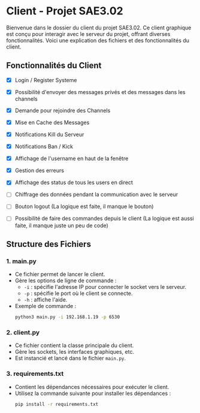 # Client - Projet SAE3.02

Bienvenue dans le dossier du client du projet SAE3.02. Ce client graphique est conçu pour interagir avec le serveur du projet, offrant diverses fonctionnalités. Voici une explication des fichiers et des fonctionnalités du client.

## Fonctionnalités du Client

- [x] Login / Register Systeme

- [x] Possibilité d'envoyer des messages privés et des messages dans les channels

- [x] Demande pour rejoindre des Channels

- [x] Mise en Cache des Messages

- [x] Notifications Kill du Serveur

- [x] Notifications Ban / Kick

- [x] Affichage de l'username en haut de la fenêtre

- [x] Gestion des erreurs

- [x] Affichage des status de tous les users en direct

- [ ] Chiffrage des données pendant la communication avec le serveur

- [ ] Bouton logout (La logique est faite, il manque le bouton)

- [ ] Possibilité de faire des commandes depuis le client (La logique est aussi faite, il manque juste un peu de code)

## Structure des Fichiers

### 1. **main.py**
   - Ce fichier permet de lancer le client.
   - Gère les options de ligne de commande :
      - `-i` : spécifie l'adresse IP pour connecter le socket vers le serveur.
      - `-p` : spécifie le port où le client se connecte.
      - `-h` : affiche l'aide.
   - Exemple de commande :
      ```bash
      python3 main.py -i 192.168.1.19 -p 6530
      ```

### 2. **client.py**
   - Ce fichier contient la classe principale du client.
   - Gère les sockets, les interfaces graphiques, etc.
   - Est instancié et lancé dans le fichier `main.py`.

### 3. **requirements.txt**
   - Contient les dépendances nécessaires pour exécuter le client.
   - Utilisez la commande suivante pour installer les dépendances :
      ```bash
      pip install -r requirements.txt
      ```

